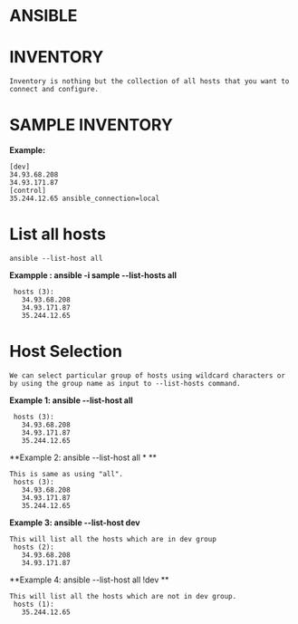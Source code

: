 # ANSIBLE

# INVENTORY
```
Inventory is nothing but the collection of all hosts that you want to connect and configure.
```

# SAMPLE INVENTORY
**Example:**
```
[dev]
34.93.68.208
34.93.171.87
[control]
35.244.12.65 ansible_connection=local
```

# List all hosts
```ansible --list-host all```

**Exampple : ansible -i sample --list-hosts all**
 ```
  hosts (3):
    34.93.68.208
    34.93.171.87
    35.244.12.65
```

# Host Selection
```
We can select particular group of hosts using wildcard characters or by using the group name as input to --list-hosts command.
```
**Example 1: ansible --list-host all**
 ```
  hosts (3):
    34.93.68.208
    34.93.171.87
    35.244.12.65
```
**Example 2: ansible --list-host all * **
 ```
 This is same as using "all".
  hosts (3):
    34.93.68.208
    34.93.171.87
    35.244.12.65
```
**Example 3: ansible --list-host dev**
 ```
 This will list all the hosts which are in dev group
  hosts (2):
    34.93.68.208
    34.93.171.87
```

**Example 4: ansible --list-host all !dev **
 ```
 This will list all the hosts which are not in dev group.
  hosts (1):
    35.244.12.65
```

